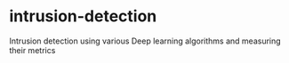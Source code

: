 # intrusion-detection
Intrusion detection using various Deep learning algorithms and measuring their metrics
